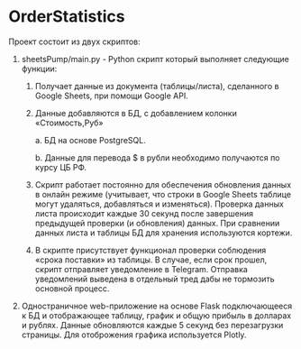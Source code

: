 # OrderStatistics

Проект состоит из двух скриптов:
1. sheetsPump/main.py - Python скрипт который выполняет следующие функции:

	1. Получает данные из документа (таблицы/листа), сделанного в Google Sheets, при помощи Google API.
	2. Данные добавляются в БД, с добавлением колонки «Стоимость,Руб»

		  a. БД на основе PostgreSQL.

		  b. Данные для перевода $ в рубли необходимо получаются по курсу ЦБ РФ.

	3. Скрипт работает постоянно для обеспечения обновления данных в онлайн режиме (учитывает, что строки в Google Sheets таблице могут удаляться, добавляться и изменяться). Проверка данных листа происходит каждые 30 секунд после завершения предыдущей проверки (и обновления) данных. При сравнении данных листа и таблицы БД для хранения используются кортежи.

	4. В скрипте присутствует функционал проверки соблюдения «срока поставки» из таблицы. В случае, если срок прошел, скрипт отправляет уведомление в Telegram. Отправка уведомлений выведена в отдельный тред дабы не тормозить основной процесс.

2.  Одностраничное web-приложение на основе Flask подключающееся к БД и отображающее таблицу, график и общую прибыль в долларах и рублях. Данные обновляются каждые 5 секунд без перезагрузки страницы. Для отоброжения графика используется Plotly.
